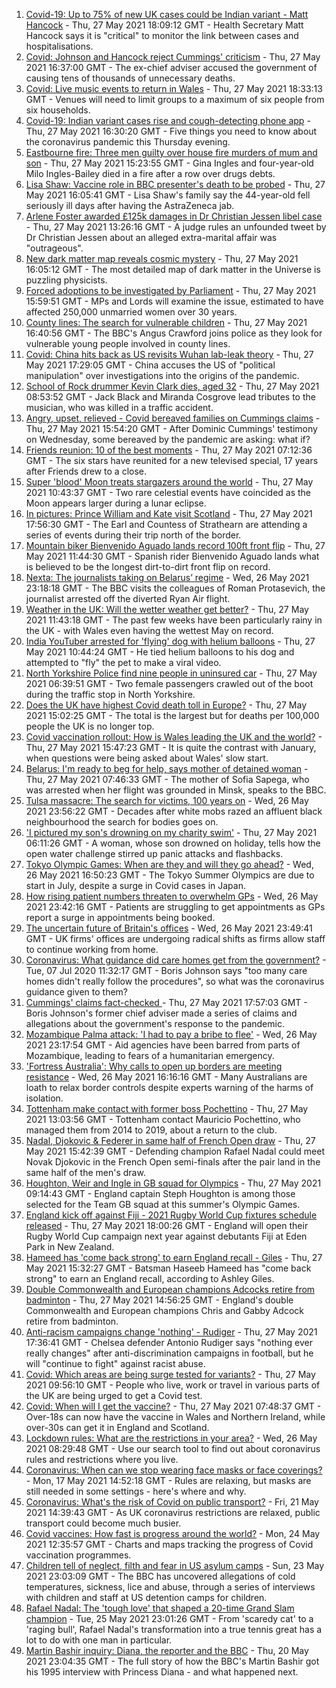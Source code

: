 1. [Covid-19: Up to 75% of new UK cases could be Indian variant - Matt Hancock](https://www.bbc.co.uk/news/uk-57275276) - Thu, 27 May 2021 18:09:12 GMT - Health Secretary Matt Hancock says it is "critical" to monitor the link between cases and hospitalisations.
2. [Covid: Johnson and Hancock reject Cummings' criticism](https://www.bbc.co.uk/news/uk-politics-57262790) - Thu, 27 May 2021 16:37:00 GMT - The ex-chief adviser accused the government of causing tens of thousands of unnecessary deaths.
3. [Covid: Live music events to return in Wales](https://www.bbc.co.uk/news/uk-wales-57274118) - Thu, 27 May 2021 18:33:13 GMT - Venues will need to limit groups to a maximum of six people from six households.
4. [Covid-19: Indian variant cases rise and cough-detecting phone app](https://www.bbc.co.uk/news/uk-57272736) - Thu, 27 May 2021 16:30:20 GMT - Five things you need to know about the coronavirus pandemic this Thursday evening.
5. [Eastbourne fire: Three men guilty over house fire murders of mum and son](https://www.bbc.co.uk/news/uk-england-sussex-57199083) - Thu, 27 May 2021 15:23:55 GMT - Gina Ingles and four-year-old Milo Ingles-Bailey died in a fire after a row over drugs debts.
6. [Lisa Shaw: Vaccine role in BBC presenter's death to be probed](https://www.bbc.co.uk/news/uk-england-tyne-57267169) - Thu, 27 May 2021 16:05:41 GMT - Lisa Shaw's family say the 44-year-old fell seriously ill days after having the AstraZeneca jab.
7. [Arlene Foster awarded £125k damages in Dr Christian Jessen libel case](https://www.bbc.co.uk/news/uk-northern-ireland-57268308) - Thu, 27 May 2021 13:26:16 GMT - A judge rules an unfounded tweet by Dr Christian Jessen about an alleged extra-marital affair was "outrageous".
8. [New dark matter map reveals cosmic mystery](https://www.bbc.co.uk/news/science-environment-57244708) - Thu, 27 May 2021 16:05:12 GMT - The most detailed map of dark matter in the Universe is puzzling physicists.
9. [Forced adoptions to be investigated by Parliament](https://www.bbc.co.uk/news/uk-57274323) - Thu, 27 May 2021 15:59:51 GMT - MPs and Lords will examine the issue, estimated to have affected 250,000 unmarried women over 30 years.
10. [County lines: The search for vulnerable children](https://www.bbc.co.uk/news/uk-57271269) - Thu, 27 May 2021 16:40:56 GMT - The BBC's Angus Crawford joins police as they look for vulnerable young people involved in county lines.
11. [Covid: China hits back as US revisits Wuhan lab-leak theory](https://www.bbc.co.uk/news/world-asia-china-57267729) - Thu, 27 May 2021 17:29:05 GMT - China accuses the US of "political manipulation" over investigations into the origins of the pandemic.
12. [School of Rock drummer Kevin Clark dies, aged 32](https://www.bbc.co.uk/news/newsbeat-57265742) - Thu, 27 May 2021 08:53:52 GMT - Jack Black and Miranda Cosgrove lead tributes to the musician, who was killed in a traffic accident.
13. [Angry, upset, relieved - Covid bereaved families on Cummings claims](https://www.bbc.co.uk/news/uk-57271249) - Thu, 27 May 2021 15:54:20 GMT - After Dominic Cummings' testimony on Wednesday, some bereaved by the pandemic are asking: what if?
14. [Friends reunion: 10 of the best moments](https://www.bbc.co.uk/news/entertainment-arts-57120599) - Thu, 27 May 2021 07:12:36 GMT - The six stars have reunited for a new televised special, 17 years after Friends drew to a close.
15. [Super 'blood' Moon treats stargazers around the world](https://www.bbc.co.uk/news/world-57269272) - Thu, 27 May 2021 10:43:37 GMT - Two rare celestial events have coincided as the Moon appears larger during a lunar eclipse.
16. [In pictures: Prince William and Kate visit Scotland](https://www.bbc.co.uk/news/uk-scotland-57241340) - Thu, 27 May 2021 17:56:30 GMT - The Earl and Countess of Strathearn are attending a series of events during their trip north of the border.
17. [Mountain biker Bienvenido Aguado lands record 100ft front flip](https://www.bbc.co.uk/news/world-57269382) - Thu, 27 May 2021 11:44:30 GMT - Spanish rider Bienvenido Aguado lands what is believed to be the longest dirt-to-dirt front flip on record.
18. [Nexta: The journalists taking on Belarus’ regime](https://www.bbc.co.uk/news/world-europe-57260241) - Wed, 26 May 2021 23:18:18 GMT - The BBC visits the colleagues of Roman Protasevich, the journalist arrested off the diverted Ryan Air flight.
19. [Weather in the UK: Will the wetter weather get better?](https://www.bbc.co.uk/news/uk-57270449) - Thu, 27 May 2021 11:43:18 GMT - The past few weeks have been particularly rainy in the UK - with Wales even having the wettest May on record.
20. [India YouTuber arrested for 'flying' dog with helium balloons](https://www.bbc.co.uk/news/world-asia-india-57266718) - Thu, 27 May 2021 10:44:24 GMT - He tied helium balloons to his dog and attempted to "fly" the pet to make a viral video.
21. [North Yorkshire Police find nine people in uninsured car](https://www.bbc.co.uk/news/uk-england-york-north-yorkshire-57261144) - Thu, 27 May 2021 06:39:51 GMT - Two female passengers crawled out of the boot during the traffic stop in North Yorkshire.
22. [Does the UK have highest Covid death toll in Europe?](https://www.bbc.co.uk/news/57268471) - Thu, 27 May 2021 15:02:25 GMT - The total is the largest but for deaths per 100,000 people the UK is no longer top.
23. [Covid vaccination rollout: How is Wales leading the UK and the world?](https://www.bbc.co.uk/news/uk-wales-57270903) - Thu, 27 May 2021 15:47:23 GMT - It is quite the contrast with January, when questions were being asked about Wales' slow start.
24. [Belarus: I'm ready to beg for help, says mother of detained woman](https://www.bbc.co.uk/news/world-europe-57251676) - Thu, 27 May 2021 07:46:33 GMT - The mother of Sofia Sapega, who was arrested when her flight was grounded in Minsk, speaks to the BBC.
25. [Tulsa massacre: The search for victims, 100 years on](https://www.bbc.co.uk/news/world-us-canada-57244863) - Wed, 26 May 2021 23:56:22 GMT - Decades after white mobs razed an affluent black neighbourhood the search for bodies goes on.
26. ['I pictured my son's drowning on my charity swim'](https://www.bbc.co.uk/news/uk-scotland-edinburgh-east-fife-57255690) - Thu, 27 May 2021 06:11:26 GMT - A woman, whose son drowned on holiday, tells how the open water challenge stirred up panic attacks and flashbacks.
27. [Tokyo Olympic Games: When are they and will they go ahead?](https://www.bbc.co.uk/news/world-asia-57240044) - Wed, 26 May 2021 16:50:23 GMT - The Tokyo Summer Olympics are due to start in July, despite a surge in Covid cases in Japan.
28. [How rising patient numbers threaten to overwhelm GPs](https://www.bbc.co.uk/news/health-57229848) - Wed, 26 May 2021 23:42:16 GMT - Patients are struggling to get appointments as GPs report a surge in appointments being booked.
29. [The uncertain future of Britain's offices](https://www.bbc.co.uk/news/business-57231021) - Wed, 26 May 2021 23:49:41 GMT - UK firms' offices are undergoing radical shifts as firms allow staff to continue working from home.
30. [Coronavirus: What guidance did care homes get from the government?](https://www.bbc.co.uk/news/52674073) - Tue, 07 Jul 2020 11:32:17 GMT - Boris Johnson says "too many care homes didn't really follow the procedures", so what was the coronavirus guidance given to them?
31. [Cummings' claims fact-checked ](https://www.bbc.co.uk/news/57254305) - Thu, 27 May 2021 17:57:03 GMT - Boris Johnson's former chief adviser made a series of claims and allegations about the government's response to the pandemic.
32. [Mozambique Palma attack: 'I had to pay a bribe to flee'](https://www.bbc.co.uk/news/world-africa-57254543) - Wed, 26 May 2021 23:17:54 GMT - Aid agencies have been barred from parts of Mozambique, leading to fears of a humanitarian emergency.
33. ['Fortress Australia': Why calls to open up borders are meeting resistance](https://www.bbc.co.uk/news/world-australia-57224635) - Wed, 26 May 2021 16:16:16 GMT - Many Australians are loath to relax border controls despite experts warning of the harms of isolation.
34. [Tottenham make contact with former boss Pochettino](https://www.bbc.co.uk/sport/football/57268046) - Thu, 27 May 2021 13:03:56 GMT - Tottenham contact Mauricio Pochettino, who managed them from 2014 to 2019, about a return to the club.
35. [Nadal, Djokovic & Federer in same half of French Open draw](https://www.bbc.co.uk/sport/tennis/57273187) - Thu, 27 May 2021 15:42:39 GMT - Defending champion Rafael Nadal could meet Novak Djokovic in the French Open semi-finals after the pair land in the same half of the men's draw.
36. [Houghton, Weir and Ingle in GB squad for Olympics](https://www.bbc.co.uk/sport/football/57255330) - Thu, 27 May 2021 09:14:43 GMT - England captain Steph Houghton is among those selected for the Team GB squad at this summer's Olympic Games.
37. [England kick off against Fiji - 2021 Rugby World Cup fixtures schedule released](https://www.bbc.co.uk/sport/rugby-union/57273290) - Thu, 27 May 2021 18:00:26 GMT - England will open their Rugby World Cup campaign next year against debutants Fiji at Eden Park in New Zealand.
38. [Hameed has 'come back strong' to earn England recall - Giles](https://www.bbc.co.uk/sport/cricket/57274052) - Thu, 27 May 2021 15:32:27 GMT - Batsman Haseeb Hameed has "come back strong" to earn an England recall, according to Ashley Giles.
39. [Double Commonwealth and European champions Adcocks retire from badminton](https://www.bbc.co.uk/sport/badminton/57271125) - Thu, 27 May 2021 14:56:25 GMT - England's double Commonwealth and European champions Chris and Gabby Adcock retire from badminton.
40. [Anti-racism campaigns change 'nothing' - Rudiger](https://www.bbc.co.uk/sport/football/57274583) - Thu, 27 May 2021 17:36:41 GMT - Chelsea defender Antonio Rudiger says "nothing ever really changes" after anti-discrimination campaigns in football, but he will "continue to fight" against racist abuse.
41. [Covid: Which areas are being surge tested for variants?](https://www.bbc.co.uk/news/explainers-54872039) - Thu, 27 May 2021 09:56:10 GMT - People who live, work or travel in various parts of the UK are being urged to get a Covid test.
42. [Covid: When will I get the vaccine?](https://www.bbc.co.uk/news/health-55045639) - Thu, 27 May 2021 07:48:37 GMT - Over-18s can now have the vaccine in Wales and Northern Ireland, while over-30s can get it in England and Scotland.
43. [Lockdown rules: What are the restrictions in your area?](https://www.bbc.co.uk/news/uk-54373904) - Wed, 26 May 2021 08:29:48 GMT - Use our search tool to find out about coronavirus rules and restrictions where you live.
44. [Coronavirus: When can we stop wearing face masks or face coverings?](https://www.bbc.co.uk/news/health-51205344) - Mon, 17 May 2021 14:52:18 GMT - Rules are relaxing, but masks are still needed in some settings - here's where and why.
45. [Coronavirus: What's the risk of Covid on public transport?](https://www.bbc.co.uk/news/health-51736185) - Fri, 21 May 2021 14:39:43 GMT - As UK coronavirus restrictions are relaxed, public transport could become much busier.
46. [Covid vaccines: How fast is progress around the world?](https://www.bbc.co.uk/news/world-56237778) - Mon, 24 May 2021 12:35:57 GMT - Charts and maps tracking the progress of Covid vaccination programmes.
47. [Children tell of neglect, filth and fear in US asylum camps](https://www.bbc.co.uk/news/world-us-canada-57149721) - Sun, 23 May 2021 23:03:09 GMT - The BBC has uncovered allegations of cold temperatures, sickness, lice and abuse, through a series of interviews with children and staff at US detention camps for children.
48. [Rafael Nadal: The 'tough love' that shaped a 20-time Grand Slam champion](https://www.bbc.co.uk/sport/tennis/56090941) - Tue, 25 May 2021 23:01:26 GMT - From 'scaredy cat' to a 'raging bull', Rafael Nadal's transformation into a true tennis great has a lot to do with one man in particular.
49. [Martin Bashir inquiry: Diana, the reporter and the BBC](https://www.bbc.co.uk/news/uk-56680229) - Thu, 20 May 2021 23:04:35 GMT - The full story of how the BBC's Martin Bashir got his 1995 interview with Princess Diana - and what happened next.
